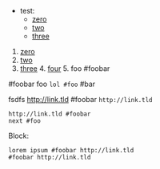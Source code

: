 * test:
    * [zero](http://link.tld)
    + [two](http://link.tld)
    - [three](http://link.tld)

1. [zero](http://link.tld)
  2. [two](http://link.tld)
   3. [three](http://link.tld)
    4. [four](http://link.tld)
    5. foo #foobar

#foobar foo `lol #foo` #bar

fsdfs http://link.tld #foobar `http://link.tld`

    http://link.tld #foobar
    next #foo
    
Block:

```
lorem ipsum #foobar http://link.tld
#foobar http://link.tld
```